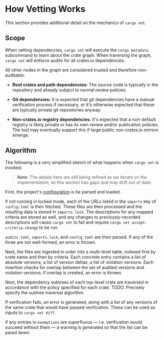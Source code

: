 # How Vetting Works

This section provides additional detail on the mechanics of `cargo vet`.

## Scope

When vetting dependencies, `cargo vet` will execute the `cargo metadata`
subcommand to learn about the crate graph. When traversing the graph, `cargo
vet` will enforce audits for all crates.io dependencies.

All other nodes in the graph are considered trusted and therefore non-auditable:

* **Root crates and path dependencies:** The source code is typically in the
  repository and already subject to normal review policies.

* **Git dependencies:** It is expected that git dependencies have a manual
  verification process if necessary, or it's otherwise expected that these are
  typically private git repositories anyway.

* **Non-crates.io registry dependencies:** It's expected that a non-default
  registry is likely private or has its own review and/or publication policies.
  The tool may eventually support this if large public non-crates.io mirrors
  emerge.

## Algorithm

The following is a very simplified sketch of what happens when `cargo vet`
is invoked.

> **Note**: The details here are still being refined as we iterate on the
> implementation, so this section has gaps and may drift out of date.

First, the project's [configuration](./config.md) is be parsed and loaded.

If not running in locked mode, each of the URLs listed in the `imports` key of
`config.toml` is then fetched. These files are then processed and the resulting
data is stored in `imports.lock`. The descriptions for any mapped criteria are
stored as well, and any changes to previously-recorded descriptions will cause
`cargo vet` to fail and require `cargo vet accept-criteria-change` to be run.

`audits.toml`, `imports.lock`, and  `config.toml` are then parsed. If any of the
three are not well-formed, an error is thrown.

Next, the files are ingested in order into a multi-level table, indexed first by
crate name and then by criteria. Each concrete entry contains a list of absolute
versions, a list of version deltas, a list of violation versions. Each insertion
checks for overlap between the set of audited versions and violation versions;
if overlap is created, an error is thrown.

Next, the dependency subtrees of each top-level crate are traversed in accordance
with the policy specified for each crate. TODO: Precisely specify the subtree
traversal algorithm.

If verification fails, an error is generated, along with a list of any versions
of the same crate that would have passed verification. These can be used as
inputs to `cargo vet diff`.

If any entries in `exemptions` are superfluous — i.e. verification would succeed
without them — a warning is generated so that the list can be pared down.
